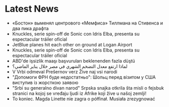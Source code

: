 # Latest News
-  «Бостон» выменял центрового «Мемфиса» Тиллмана на Стивенса и два пика драфта
-  Knuckles, serie spin-off de Sonic con Idris Elba, presenta su espectacular tráiler oficial
-  JetBlue planes hit each other on ground at Logan Airport
-  Knuckles, serie spin-off de Sonic con Idris Elba, presenta su espectacular tráiler oficial
-  ABD'de işsizlik maaşı başvuruları beklenenden fazla düştü
-  لماذا ارتفع معدل التضخم الشهري في مصر خلال يناير الماضي؟
-  V Vrbi odmeval Prešernov verz Žive naj vsi narodi
-  "Допомоги ФРН буде недостатньо": Шольц перед візитом у США виступив із жорсткою заявою
-  "Srbi su generalno divan narod" Srpska snajka otkrila šta misli o fejsbuk stranici na kojoj se vređaju ljudi iz Afrike koji žive u našoj zemlji!
-  To koniec. Magda Linette nie zagra o półfinał. Musiała zrezygnować
